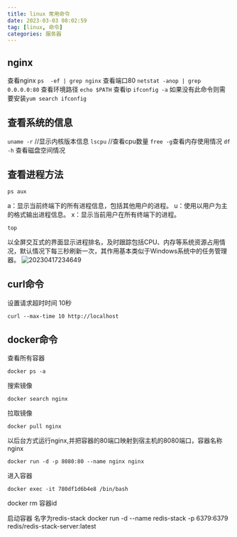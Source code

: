 ```yaml
---
title: linux 常用命令
date: 2023-03-03 08:02:59
tag: [linux, 命令]
categories: 服务器
---
```

## nginx
查看nginx `ps  -ef | grep nginx`
查看端口80 `netstat -anop | grep 0.0.0.0:80`
查看环境路径 `echo $PATH`
查看ip `ifconfig -a` 如果没有此命令则需要安装`yum search ifconfig`

## 查看系统的信息
`uname -r` //显示内核版本信息
`lscpu` //查看cpu数量
`free -g`查看内存使用情况
`df -h` 查看磁盘空间情况

## 查看进程方法
```
ps aux
```
a：显示当前终端下的所有进程信息，包括其他用户的进程。
u：使用以用户为主的格式输出进程信息。
x：显示当前用户在所有终端下的进程。

```
top
```
以全屏交互式的界面显示进程排名，及时跟踪包括CPU、内存等系统资源占用情况，默认情况下每三秒刷新一次，其作用基本类似于Windows系统中的任务管理器。
![20230417234649](https://webfan.obs.cn-south-1.myhuaweicloud.com/20230812010617.png)

## curl命令
设置请求超时时间 10秒
```
curl --max-time 10 http://localhost
```

## docker命令

查看所有容器
```
docker ps -a
```
搜索镜像
```
docker search nginx
```
拉取镜像
```
docker pull nginx
```

以后台方式运行nginx,并把容器的80端口映射到宿主机的8080端口，容器名称nginx
```
docker run -d -p 8080:80 --name nginx nginx
```
进入容器
```
docker exec -it 780df1d6b4e8 /bin/bash
```

docker rm  容器id

启动容器 名字为redis-stack
docker run -d --name redis-stack -p 6379:6379 redis/redis-stack-server:latest
